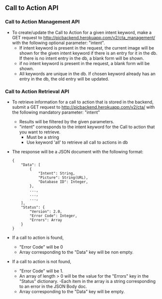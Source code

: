 ## Call to Action API

### Call to Action Management API
- To create/update the Call to Action for a given intent keyword, make a GET request to http://picbackend.herokuapp.com/v2/cta_management/
  with the following optional parameter: "intent".
    - If intent keyword is present in the request, the current image will be shown for the given intent keyword if there
      is an entry for it in the db. If there is no intent entry in the db, a blank form will be shown.
    - if no intent keyword is present in the request, a blank form will be shown.
    - All keywords are unique in the db. If chosen keyword already has an entry in the db, the old entry will be updated.
    
### Call to Action Retrieval API
- To retrieve information for a call to action that is stored in the backend, submit a GET request to
  http://picbackend.herokuapp.com/v2/cta/ with the following mandatory parameter: "intent"
    - Results will be filtered by the given parameters.
    - "intent" corresponds to the intent keyword for the Call to action that you want to retrieve.
        - Must be a string
        - Use keyword 'all' to retrieve all call to actions in db
    
- The response will be a JSON document with the following format:
    ```
    {
        "Data": [
            {
                "Intent": String,
                "Picture": String(URL),
                "Database ID": Integer,
            },
            ...,
            ...,
            ...,
        ],
        "Status": {
            "Version": 2.0,
            "Error Code": Integer,
            "Errors": Array
        }
    }
    ```

- If a call to action is found,
    - "Error Code" will be 0
    - Array corresponding to the "Data" key will be non empty.
- If a call to action is not found,
    - "Error Code" will be 1.
    - An array of length > 0 will be the value for the "Errors" key in the "Status" dictionary.
        -Each item in the array is a string corresponding to an error in the JSON Body doc.
    - Array corresponding to the "Data" key will be empty.